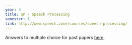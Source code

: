 ```yaml
---
year: 3
title: SP - Speech Processing
semester: 1
link: http://www.speech.zone/courses/speech-processing/
---
```


Answers to multiple choice for past papers [here](https://docs.google.com/document/d/1ldYhqvXffeb93sTqN4BILVFUq1fQhfVo776S11olSxw/edit?usp=sharing).

